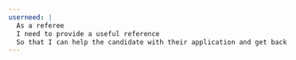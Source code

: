 ```yaml
---
userneed: |
  As a referee
  I need to provide a useful reference
  So that I can help the candidate with their application and get back to my day as quickly as possible
---
```

